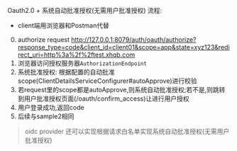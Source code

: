 Oauth2.0 + 系统自动批准授权(无需用户批准授权) 流程:  

- client端用浏览器和Postman代替


0. authorize request http://127.0.0.1:8079/auth/oauth/authorize?response_type=code&client_id=client01&scope=app&state=xyz123&redirect_uri=http%3a%2f%2ftest.xhqb.com
1. 浏览器访问授权服务器`AuthorizationEndpoint`
2. 系统批准授权: 根据配置的自动批准scope(ClientDetailsServiceConfigurer#autoApprove)进行校验
4. 若request里的scope都是autoApprove,则系统自动批准授权;若不是,则跳转到用户批准授权页面(/oauth/confirm_access)让进行用户授权
5. 用户登录成功,返回code
6. 后续与sample2相同


> oidc provider 还可以实现根据请求白名单实现系统自动批准授权(无需用户批准授权)
